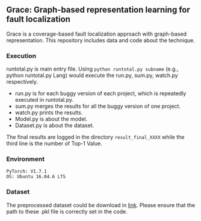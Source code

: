 
## Grace: Graph-based representation learning for fault localization

Grace is a coverage-based fault localization approach with graph-based representation. This repository includes data and code about the technique.


### Execution
runtotal.py is  main entry file.  Using ``python runtotal.py subname`` (e.g., python runtotal.py Lang) would execute the run.py, sum.py, watch.py respectively.

* run.py is for each buggy version of each project, which is repeatedly executed in runtotal.py. 
* sum.py merges the results for all the buggy version of one project.
* watch.py prints the results. 
* Model.py is about the model.
* Dataset.py is about the dataset. 

The final results are logged in the directory ``result_final_XXXX`` while the third line is the number of Top-1 Value. 


### Environment
```
PyTorch: V1.7.1
OS: Ubuntu 16.04.6 LTS
```



### Dataset
The preprocessed dataset could be download in [link](https://drive.google.com/drive/folders/1QH_Y9fKaNrwQCT6hvAH9-73PBQQ3a4hL?usp=sharing). Please ensure that the path to  these .pkl file is correctly set in the code. 




